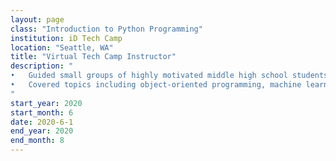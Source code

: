 ```yaml
---
layout: page
class: "Introduction to Python Programming"
institution: iD Tech Camp
location: "Seattle, WA"
title: "Virtual Tech Camp Instructor"
description: "
•	Guided small groups of highly motivated middle high school students as instructor through fast-paced online introductory Python programming classes.<br/>
•	Covered topics including object-oriented programming, machine learning algorithm, and Python game development in a project-based learning setting.
"
start_year: 2020
start_month: 6
date: 2020-6-1
end_year: 2020
end_month: 8
---
```

